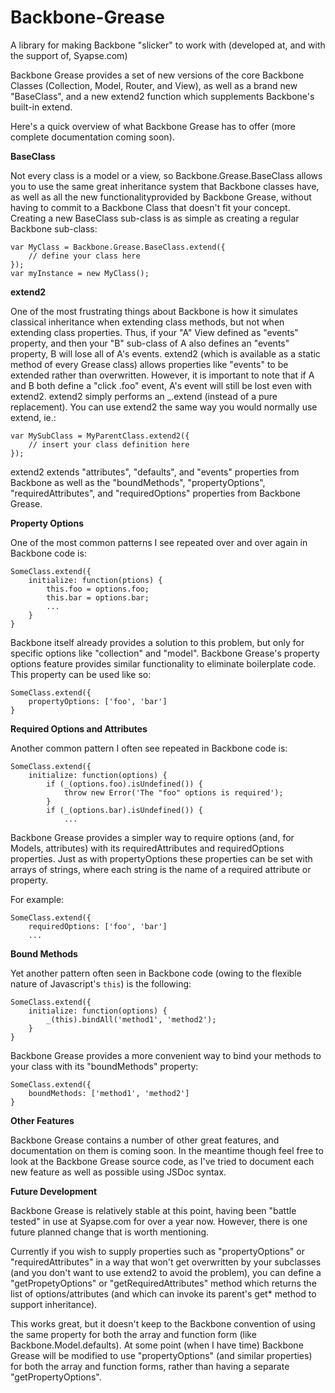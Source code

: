 Backbone-Grease
===============

A library for making Backbone "slicker" to work with (developed at, and with the support of, Syapse.com)


Backbone Grease provides a set of new versions of the core Backbone Classes (Collection, Model, Router, and View), as well as a brand new "BaseClass", and a new extend2 function which supplements Backbone's built-in extend.

Here's a quick overview of what Backbone Grease has to offer (more complete documentation coming soon).

**BaseClass**

Not every class is a model or a view, so Backbone.Grease.BaseClass allows you to use the same great inheritance system that Backbone classes have, as well as all the new functionalityprovided by Backbone Grease, without having to commit to a Backbone Class that doesn't fit your concept.  Creating a new BaseClass sub-class is as simple as creating a regular Backbone sub-class:

    var MyClass = Backbone.Grease.BaseClass.extend({
        // define your class here
    });
    var myInstance = new MyClass();

**extend2**

One of the most frustrating things about Backbone is how it simulates classical inheritance when extending class methods, but not when extending class properties.  Thus, if your "A" View defined as "events" property, and then your "B" sub-class of A also defines an "events" property, B will lose all of A's events.  extend2 (which is available as a static method of every Grease class) allows properties like "events" to be extended rather than overwritten.
However, it is important to note that if A and B both define a "click .foo" event, A's event will still be lost even with extend2.  extend2 simply performs an _.extend (instead of a pure replacement).
You can use extend2 the same way you would normally use extend, ie.:

    var MySubClass = MyParentClass.extend2({
        // insert your class definition here
    });

extend2 extends "attributes", "defaults", and "events" properties from Backbone as well as the "boundMethods", "propertyOptions", "requiredAttributes", and "requiredOptions" properties from Backbone Grease. 


**Property Options**

One of the most common patterns I see repeated over and over again in Backbone code is:

    SomeClass.extend({
        initialize: function(ptions) {
            this.foo = options.foo;
            this.bar = options.bar;
            ...
        }
    }

Backbone itself already provides a solution to this problem, but only for specific options like "collection" and "model".  Backbone Grease's property options feature provides similar functionality to eliminate boilerplate code.  This property can be used like so:

    SomeClass.extend({
        propertyOptions: ['foo', 'bar']
    }


**Required Options and Attributes**

Another common pattern I often see repeated in Backbone code is:

    SomeClass.extend({
        initialize: function(options) {
            if (_(options.foo).isUndefined()) {
                throw new Error('The "foo" options is required');
            }
            if (_(options.bar).isUndefined()) {
                ...

Backbone Grease provides a simpler way to require options (and, for Models, attributes) with its requiredAttributes and requiredOptions properties.  Just as with propertyOptions these properties can be set with arrays of strings, where each string is the name of a required attribute or property.

For example:

    SomeClass.extend({
        requiredOptions: ['foo', 'bar']
        ...

**Bound Methods**

Yet another pattern often seen in Backbone code (owing to the flexible nature of Javascript's `this`) is the following:

    SomeClass.extend({
        initialize: function(options) {
            _(this).bindAll('method1', 'method2');
        }
    }

Backbone Grease provides a more convenient way to bind your methods to your class with its "boundMethods" property:

    SomeClass.extend({
        boundMethods: ['method1', 'method2']
    }

**Other Features**

Backbone Grease contains a number of other great features, and documentation on them is coming soon.  In the meantime though feel free to look at the Backbone Grease source code, as I've tried to document each new feature as well as possible using JSDoc syntax.

**Future Development**

Backbone Grease is relatively stable at this point, having been "battle tested" in use at Syapse.com for over a year now.  However, there is one future planned change that is worth mentioning.

Currently if you wish to supply properties such as "propertyOptions" or "requiredAttributes" in a way that won't get overwritten by your subclasses (and you don't want to use extend2 to avoid the problem), you can define a "getPropetyOptions" or "getRequiredAttributes" method which returns the list of options/attributes (and which can invoke its parent's get* method to support inheritance).

This works great, but it doesn't keep to the Backbone convention of using the same property for both the array and function form (like Backbone.Model.defaults).  At some point (when I have time) Backbone Grease will be modified to use "propertyOptions" (and similar properties) for both the array and function forms, rather than having a separate "getPropertyOptions".
